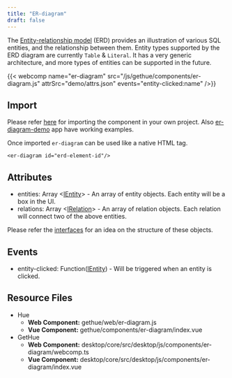 ```yaml
---
title: "ER-diagram"
draft: false
---
```


The [Entity-relationship model](https://en.wikipedia.org/wiki/Entity%E2%80%93relationship_model) (ERD) provides an illustration of various SQL entities, and the relationship between them. Entity types supported by the ERD diagram are currently `Table` & `Literal`. It has a very generic architecture, and more types of entities can be supported in the future.

{{< webcomp name="er-diagram"
    src="/js/gethue/components/er-diagram.js"
    attrSrc="demo/attrs.json"
    events="entity-clicked:name"
/>}}

## Import

Please refer [here](/developer/components/#using-ui-components-in-your-project) for importing the component in your own project. Also [er-diagram-demo](https://github.com/cloudera/hue/tree/master/tools/examples/components/er-diagram-demo) app have working examples.

Once imported `er-diagram` can be used like a native HTML tag.

    <er-diagram id="erd-element-id"/>

## Attributes

- entities: Array &lt;[IEntity](https://github.com/cloudera/hue/blob/master/desktop/core/src/desktop/js/components/er-diagram/lib/interfaces.ts#L21)&gt; - An array of entity objects. Each entity will be a box in the UI.
- relations: Array &lt;[IRelation](https://github.com/cloudera/hue/blob/master/desktop/core/src/desktop/js/components/er-diagram/lib/interfaces.ts#L26)&gt; - An array of relation objects. Each relation will connect two of the above entities.

Please refer the [interfaces](https://github.com/cloudera/hue/blob/master/desktop/core/src/desktop/js/components/er-diagram/lib/interfaces.ts) for an idea on the structure of these objects.

## Events

- entity-clicked: Function([IEntity](https://github.com/cloudera/hue/blob/master/desktop/core/src/desktop/js/components/er-diagram/lib/interfaces.ts#L21)) - Will be triggered when an entity is clicked.

## Resource Files

- Hue
  - **Web Component:** gethue/web/er-diagram.js
  - **Vue Component:** gethue/components/er-diagram/index.vue
- GetHue
  - **Web Component:** desktop/core/src/desktop/js/components/er-diagram/webcomp.ts
  - **Vue Component:** desktop/core/src/desktop/js/components/er-diagram/index.vue
